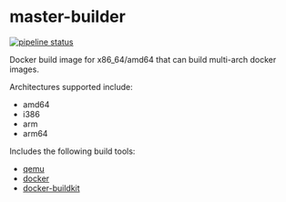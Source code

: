 # master-builder
[![pipeline status](https://img.shields.io/gitlab/pipeline/gesquive/master-builder?style=flat-square)](https://gitlab.com/gesquive/master-builder/pipelines)

Docker build image for x86_64/amd64 that can build multi-arch docker images.

Architectures supported include:
 - amd64
 - i386
 - arm
 - arm64

Includes the following build tools:

 - [qemu](https://www.qemu.org/)
 - [docker](https://docs.docker.com/install/)
 - [docker-buildkit](https://docs.docker.com/buildx/working-with-buildx/)
